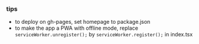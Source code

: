 ### tips
- to deploy on gh-pages, set homepage to package.json
- to make the app a PWA with offline mode, replace `serviceWorker.unregister();` by `serviceWorker.register();` in index.tsx